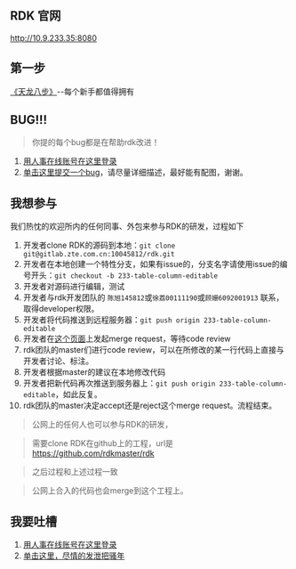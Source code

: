 ## RDK 官网
<http://10.9.233.35:8080>

## 第一步
[《天龙八步》](http://10.9.233.35:8080/rdk_server/doc/best_practise/index.html)--每个新手都值得拥有

## BUG!!!
> 你提的每个bug都是在帮助rdk改进！

1. [用人事在线账号在这里登录](http://gitlab.zte.com.cn/users/sign_in)
2. [单击这里提交一个bug](http://gitlab.zte.com.cn/10045812/rdk/issues/new)，请尽量详细描述，最好能有配图，谢谢。


## 我想参与
我们热忱的欢迎所内的任何同事、外包来参与RDK的研发，过程如下

1. 开发者clone RDK的源码到本地：`git clone git@gitlab.zte.com.cn:10045812/rdk.git`
2. 开发者在本地创建一个特性分支，如果有issue的，分支名字请使用issue的编号开头：`git checkout -b 233-table-column-editable`
3. 开发者对源码进行编辑，测试
4. 开发者与rdk开发团队的 `陈旭145812`或`徐荔00111190`或`顾姗6092001913` 联系，取得developer权限。
4. 开发者将代码推送到远程服务器：`git push origin 233-table-column-editable`
5. 开发者在[这个页面](http://gitlab.zte.com.cn/10045812/rdk/merge_requests)上发起merge request，等待code review
6. rdk团队的master们进行code review，可以在所修改的某一行代码上直接与开发者讨论、标注。
7. 开发者根据master的建议在本地修改代码
8. 开发者把新代码再次推送到服务器上：`git push origin 233-table-column-editable`，如此反复。
7. rdk团队的master决定accept还是reject这个merge request。流程结束。

> 公网上的任何人也可以参与RDK的研发，

> 需要clone RDK在github上的工程，url是 <https://github.com/rdkmaster/rdk>

> 之后过程和上述过程一致

> 公网上合入的代码也会merge到这个工程上。

## 我要吐槽
1. [用人事在线账号在这里登录](http://gitlab.zte.com.cn/users/sign_in)
2. [单击这里，尽情的发泄把骚年](http://gitlab.zte.com.cn/10045812/rdk/issues/new)